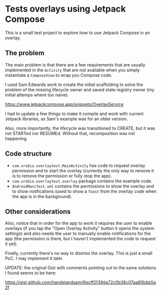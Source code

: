 # Tests overlays using Jetpack Compose

This is a small test project to explore how to use Jetpack Compose in an
overlay.

## The problem

The main problem is that there are a few requirements that are
usually implemented in the `Activity` that are not available when you simply
instantiate a `ComposeView‎` to wrap you Compose code. 

I used Sam Edwards work to create the initial scaffolding to solve the problem
of the missing lifecycle owner and saved state registry owner (my initial
attemps where too naive).

https://www.jetpackcompose.app/snippets/OverlayService

I had to update a few things to make it compile and work with current Jetpack
libraries, as Sam's example was for an older version.

Also, more importantly, the lifecycle was transitioned to CREATE, but it was
not STARTed nor RESUMEd. Without that, recomposition was not happening.

## Code structure

- `com.xrubio.overlaytest.MainActivity` has code to request overlay permission and to start the overlay (currently the only way to remove it is to remove the permission or fully stop the app).
- `com.xrubio.overlaytest.overlay` package contains the example code.
- `AndroidManifest.xml` contains the permissions to show the overlay and to show notifications (used to show a `Toast` from the overlay code when the app is in the background).

## Other considerations

Also, notice that in order for the app to work it requires the user to enable
overlays (if you tap the "Open Overlay Activity" button it opens the system
settings) and also needs the user to manually enable notifications for the
app (the permission is there, but I haven't implemented the code to request
it yet).

Finally, currently there's no way to dismiss the overlay. This is just a
small PoC. I may implement it later.

UPDATE: the original Gist with comments pointing out to the same solutions
I found seems to be here:

https://gist.github.com/handstandsam/6ecff2f39da72c0b38c07aa80bbb5a2f
